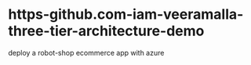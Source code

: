 # https-github.com-iam-veeramalla-three-tier-architecture-demo
deploy a robot-shop ecommerce app with azure
